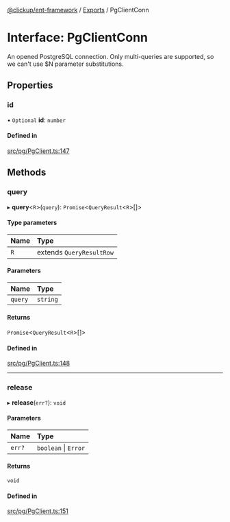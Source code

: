 [@clickup/ent-framework](../README.md) / [Exports](../modules.md) / PgClientConn

# Interface: PgClientConn

An opened PostgreSQL connection. Only multi-queries are supported, so we
can't use $N parameter substitutions.

## Properties

### id

• `Optional` **id**: `number`

#### Defined in

[src/pg/PgClient.ts:147](https://github.com/clickup/ent-framework/blob/master/src/pg/PgClient.ts#L147)

## Methods

### query

▸ **query**\<`R`\>(`query`): `Promise`\<`QueryResult`\<`R`\>[]\>

#### Type parameters

| Name | Type |
| :------ | :------ |
| `R` | extends `QueryResultRow` |

#### Parameters

| Name | Type |
| :------ | :------ |
| `query` | `string` |

#### Returns

`Promise`\<`QueryResult`\<`R`\>[]\>

#### Defined in

[src/pg/PgClient.ts:148](https://github.com/clickup/ent-framework/blob/master/src/pg/PgClient.ts#L148)

___

### release

▸ **release**(`err?`): `void`

#### Parameters

| Name | Type |
| :------ | :------ |
| `err?` | `boolean` \| `Error` |

#### Returns

`void`

#### Defined in

[src/pg/PgClient.ts:151](https://github.com/clickup/ent-framework/blob/master/src/pg/PgClient.ts#L151)
